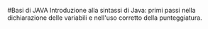#Basi di JAVA
Introduzione alla sintassi di Java: primi passi nella dichiarazione delle variabili e nell'uso corretto della punteggiatura.
